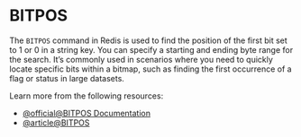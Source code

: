 # BITPOS

The `BITPOS` command in Redis is used to find the position of the first bit set to 1 or 0 in a string key. You can specify a starting and ending byte range for the search. It’s commonly used in scenarios where you need to quickly locate specific bits within a bitmap, such as finding the first occurrence of a flag or status in large datasets.

Learn more from the following resources:

- [@official@BITPOS Documentation](https://redis.io/docs/latest/commands/bitpos/)
- [@article@BITPOS](https://upstash.com/docs/redis/sdks/py/commands/bitmap/bitpos)